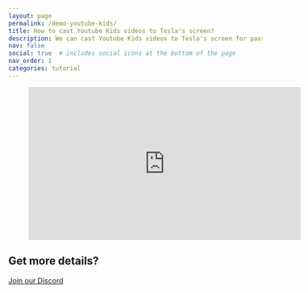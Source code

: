```yaml
---
layout: page
permalink: /demo-youtube-kids/
title: How to cast Youtube Kids videos to Tesla's screen?
description: We can cast Youtube Kids videos to Tesla's screen for passengers while driving, and we can even manipulate the Youtube Kids app on Tesla's touchscreen directly.
nav: false
social: true  # includes social icons at the bottom of the page
nav_order: 1
categories: tutorial
---
```

<!-- blank line -->
<figure class="video-container">
  <iframe width="540" height="303" src="https://www.youtube.com/embed/wN6f90i2TsI" frameborder="0" allowfullscreen="true"> </iframe>
</figure>
<!-- blank line -->

## Get more details?
<p><a href ="https://discord.gg/Tvbs9uWcN9" target="_blank">Join our Discord</a></p>